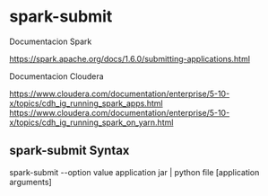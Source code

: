 # spark-submit <br >

Documentacion Spark <br >

https://spark.apache.org/docs/1.6.0/submitting-applications.html <br >

Documentacion Cloudera <br >

https://www.cloudera.com/documentation/enterprise/5-10-x/topics/cdh_ig_running_spark_apps.html <br >
https://www.cloudera.com/documentation/enterprise/5-10-x/topics/cdh_ig_running_spark_on_yarn.html

## spark-submit Syntax

spark-submit --option value application jar | python file [application arguments]
